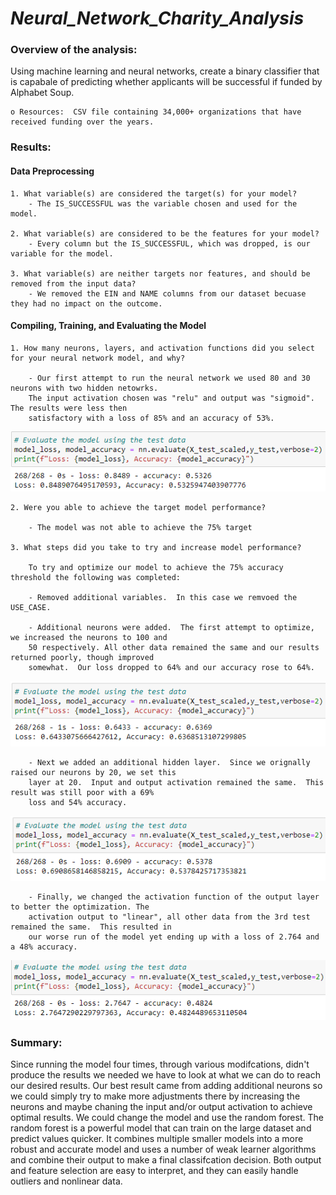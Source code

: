 # *Neural_Network_Charity_Analysis*

### Overview of the analysis:

Using machine learning and neural networks, create a binary classifier that is capabale of predicting whether
applicants will be successful if funded by Alphabet Soup.
    
    o Resources:  CSV file containing 34,000+ organizations that have received funding over the years.

### Results: 

#### Data Preprocessing

    1. What variable(s) are considered the target(s) for your model?
        - The IS_SUCCESSFUL was the variable chosen and used for the model.
    
    2. What variable(s) are considered to be the features for your model?
        - Every column but the IS_SUCCESSFUL, which was dropped, is our variable for the model. 
    
    3. What variable(s) are neither targets nor features, and should be removed from the input data?
        - We removed the EIN and NAME columns from our dataset becuase they had no impact on the outcome.

#### Compiling, Training, and Evaluating the Model

    1. How many neurons, layers, and activation functions did you select for your neural network model, and why?
        
        - Our first attempt to run the neural network we used 80 and 30 neurons with two hidden netowrks.
        The input activation chosen was "relu" and output was "sigmoid".  The results were less then
        satisfactory with a loss of 85% and an accuracy of 53%.
        
<p align="center"><img src="https://github.com/PJ427/Neural_Network_Charity_Analysis/blob/main/Images/ASC.PNG"></p>    
        
    2. Were you able to achieve the target model performance?
            
        - The model was not able to achieve the 75% target
    
    3. What steps did you take to try and increase model performance?
    
        To try and optimize our model to achieve the 75% accuracy threshold the following was completed:
        
        - Removed additional variables.  In this case we remvoed the USE_CASE.

        - Additional neurons were added.  The first attempt to optimize, we increased the neurons to 100 and
        50 respectively. All other data remained the same and our results returned poorly, though improved
        somewhat.  Our loss dropped to 64% and our accuracy rose to 64%.
        
<p align="center"><img src="https://github.com/PJ427/Neural_Network_Charity_Analysis/blob/main/Images/ASC_1.PNG"></p>
            
        - Next we added an additional hidden layer.  Since we orignally raised our neurons by 20, we set this
        layer at 20.  Input and output activation remained the same.  This result was still poor with a 69% 
        loss and 54% accuracy.
        
<p align="center"><img src="https://github.com/PJ427/Neural_Network_Charity_Analysis/blob/main/Images/ASC_2.PNG"></p>
        
        - Finally, we changed the activation function of the output layer to better the optimization. The
        activation output to "linear", all other data from the 3rd test remained the same.  This resulted in
        our worse run of the model yet ending up with a loss of 2.764 and a 48% accuracy.
        
<p align="center"><img src="https://github.com/PJ427/Neural_Network_Charity_Analysis/blob/main/Images/ASC_Final.PNG"></p>
    
### Summary:

Since running the model four times, through various modifcations, didn't produce the results we needed we have to look at what we can
do to reach our desired results.  Our best result came from adding additional neurons so we could simply try to make more adjustments
there by increasing the neurons and maybe chaning the input and/or output activation to achieve optimal results.  We could change the
model and use the random forest.  The random forest is a powerful model that can train on the large dataset and predict values quicker.
It combines multiple smaller models into a more robust and accurate model and uses a number of weak learner algorithms and combine their
output to make a final classifcation decision.  Both output and feature selection are easy to interpret, and they can easily handle
outliers and nonlinear data.  
